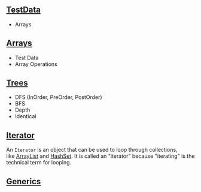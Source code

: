 

## [TestData](/TestData.md)
- Arrays

## [Arrays](/Arrays.md)
- Test Data
- Array Operations

## [Trees](/Trees.md)
- DFS (InOrder, PreOrder, PostOrder)
- BFS
- Depth
- Identical


## [Iterator](/Iterator.md)
An `Iterator` is an object that can be used to loop through collections, like [ArrayList](https://www.w3schools.com/java/java_arraylist.asp) and [HashSet](https://www.w3schools.com/java/java_hashset.asp). It is called an "iterator" because "iterating" is the technical term for looping.


## [Generics](/Generics.md)
